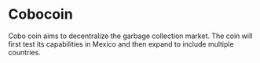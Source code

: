 # Cobocoin
Cobo coin aims to decentralize the garbage collection market. The coin will first test its capabilities in Mexico and then expand to include multiple countries.

